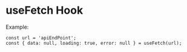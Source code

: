# useFetch Hook

Example:
```
const url = 'apiEndPoint';
const { data: null, loading: true, error: null } = useFetch(url);

```
